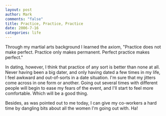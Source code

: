 ```yaml
--- 
layout: post
author: Mark
comments: "false"
title: Practice, Practice, Practice
date: 2006-7-16
categories: life
---
```

Through my martial arts background I learned the axiom, "Practice does not make perfect. Practice only makes permanent. Perfect practice makes perfect."

In dating, however, I think that practice of any sort is better than none at all. Never having been a big dater, and only having dated a few times in my life, I feel awkward and out-of-sorts in a date situation. I'm sure that my jitters come across in one form or another. Going out several times with different people will begin to ease my fears of the event, and I'll start to feel more comfortable. Which will be a good thing.

Besides, as was pointed out to me today, I can give my co-workers a hard time by dangling bits about all the women I'm going out with. Ha!
